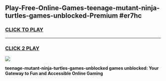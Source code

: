 
## Play-Free-Online-Games-teenage-mutant-ninja-turtles-games-unblocked-Premium #er7hc
<h3>
<a href="https://premium.freeplayer.one?title=teenage-mutant-ninja-turtles-games-unblocked&ref=8M">CLICK TO PLAY</a></h3>
<hr>

<h3>
<a href="https://premium.freeplayer.one?title=teenage-mutant-ninja-turtles-games-unblocked&ref=8M">CLICK 2 PLAY</a>
  
</h3>

<a href="https://premium.freeplayer.one?title=teenage-mutant-ninja-turtles-games-unblocked&ref=8M"><img src="https://clearcache.store/games.png"></a>


**teenage-mutant-ninja-turtles-games-unblocked games unblocked: Your Gateway to Fun and Accessible Online Gaming**

